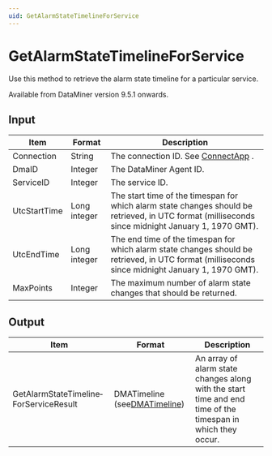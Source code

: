 ```yaml
---
uid: GetAlarmStateTimelineForService
---
```


# GetAlarmStateTimelineForService

Use this method to retrieve the alarm state timeline for a particular service.

Available from DataMiner version 9.5.1 onwards.

## Input

| Item         | Format       | Description                                                                                                                                        |
|--------------|--------------|----------------------------------------------------------------------------------------------------------------------------------------------------|
| Connection   | String       | The connection ID. See [ConnectApp](xref:ConnectApp) .                                                                                               |
| DmaID        | Integer      | The DataMiner Agent ID.                                                                                                                            |
| ServiceID    | Integer      | The service ID.                                                                                                                                    |
| UtcStartTime | Long integer | The start time of the timespan for which alarm state changes should be retrieved, in UTC format (milliseconds since midnight January 1, 1970 GMT). |
| UtcEndTime   | Long integer | The end time of the timespan for which alarm state changes should be retrieved, in UTC format (milliseconds since midnight January 1, 1970 GMT).   |
| MaxPoints    | Integer      | The maximum number of alarm state changes that should be returned.                                                                                 |

## Output

| Item                                   | Format                                                                  | Description                                                                                                 |
|----------------------------------------|-------------------------------------------------------------------------|-------------------------------------------------------------------------------------------------------------|
| GetAlarmStateTimeline­ForServiceResult | DMATimeline (see[DMATimeline](xref:DMATimeline)) | An array of alarm state changes along with the start time and end time of the timespan in which they occur. |

